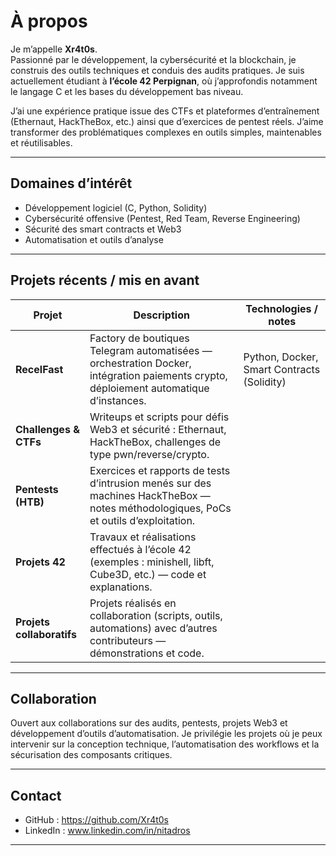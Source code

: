 # À propos

Je m’appelle **Xr4t0s**.  
Passionné par le développement, la cybersécurité et la blockchain, je construis des outils techniques et conduis des audits pratiques. Je suis actuellement étudiant à **l’école 42 Perpignan**, où j’approfondis notamment le langage C et les bases du développement bas niveau.

J’ai une expérience pratique issue des CTFs et plateformes d’entraînement (Ethernaut, HackTheBox, etc.) ainsi que d’exercices de pentest réels. J’aime transformer des problématiques complexes en outils simples, maintenables et réutilisables.

---

## Domaines d’intérêt
- Développement logiciel (C, Python, Solidity)  
- Cybersécurité offensive (Pentest, Red Team, Reverse Engineering)  
- Sécurité des smart contracts et Web3  
- Automatisation et outils d’analyse

---

## Projets récents / mis en avant

| Projet | Description | Technologies / notes |
|--------|-------------|----------------------|
| **RecelFast** | Factory de boutiques Telegram automatisées — orchestration Docker, intégration paiements crypto, déploiement automatique d’instances. | Python, Docker, Smart Contracts (Solidity) |
| **Challenges & CTFs** | Writeups et scripts pour défis Web3 et sécurité : Ethernaut, HackTheBox, challenges de type pwn/reverse/crypto. | |
| **Pentests (HTB)** | Exercices et rapports de tests d’intrusion menés sur des machines HackTheBox — notes méthodologiques, PoCs et outils d’exploitation. |  |
| **Projets 42** | Travaux et réalisations effectués à l’école 42 (exemples : minishell, libft, Cube3D, etc.) — code et explanations. |  |
| **Projets collaboratifs** | Projets réalisés en collaboration (scripts, outils, automations) avec d’autres contributeurs — démonstrations et code. | |

---

## Collaboration

Ouvert aux collaborations sur des audits, pentests, projets Web3 et développement d’outils d’automatisation. Je privilégie les projets où je peux intervenir sur la conception technique, l’automatisation des workflows et la sécurisation des composants critiques.

---

## Contact

- GitHub : https://github.com/Xr4t0s  
- LinkedIn : www.linkedin.com/in/nitadros

---



<!---
Xr4t0s/Xr4t0s is a ✨ special ✨ repository because its `README.md` (this file) appears on your GitHub profile.
You can click the Preview link to take a look at your changes.
--->
